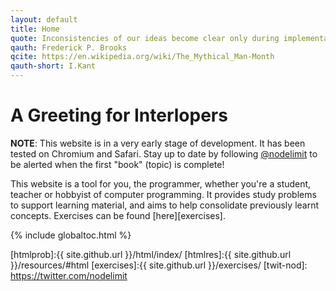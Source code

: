 ```yaml
---
layout: default
title: Home
quote: Inconsistencies of our ideas become clear only during implementation. Thus it is that writing, experimentation, "working out" are essential disciplines... 
qauth: Frederick P. Brooks
qcite: https://en.wikipedia.org/wiki/The_Mythical_Man-Month
qauth-short: I.Kant
---
```


A Greeting for Interlopers
==========================

<p class="message"> <b>NOTE</b>: This website is in a very early stage of development. It has been tested on Chromium and Safari. Stay up to date by following <a href="https://twitter.com/nodelimit">@nodelimit</a> to be alerted when the first "book" (topic) is complete!
</p>

This website is a tool for you, the programmer, whether you're a student, teacher or hobbyist of computer programming. It provides study problems to support learning material, and aims to help consolidate previously learnt concepts. Exercises can be found [here][exercises].

{% include globaltoc.html %}

[htmlprob]:{{ site.github.url }}/html/index/
[htmlres]:{{ site.github.url }}/resources/#html
[exercises]:{{ site.github.url }}/exercises/
[twit-nod]: https://twitter.com/nodelimit
